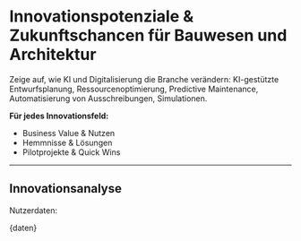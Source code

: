 # Innovationspotenziale & Zukunftschancen für Bauwesen und Architektur

Zeige auf, wie KI und Digitalisierung die Branche verändern: KI-gestützte Entwurfsplanung, Ressourcenoptimierung, Predictive Maintenance, Automatisierung von Ausschreibungen, Simulationen.

**Für jedes Innovationsfeld:**
- Business Value & Nutzen
- Hemmnisse & Lösungen
- Pilotprojekte & Quick Wins

---

## Innovationsanalyse

Nutzerdaten:

{daten}